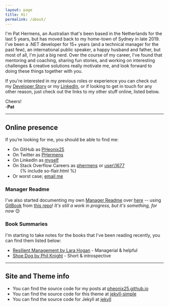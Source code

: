 ```yaml
---
layout: page
title: Hi!
permalink: /about/
---
```


I'm Pat Hermens, an Australian that's been based in the Netherlands for the last 5 years, but has moved back to my home-town of Sydney in late 2019.
I've been a .NET developer for 15+ years (and a technical manager for the past few), an international public speaker, a happy husband and father, but most of all, I'm just a big nerd.
Over the course of my career, I've found that mentoring and coaching, sharing fun stories, and working on interesting challenges & creative solutions really motivate me, and look forward to doing these things together with you.

If you're interested in my previous roles or experience you can check out my [Developer Story](http://stackoverflow.com/story/phermens) or my [LinkedIn](https://linkedin.com/in/phermens),
or if looking to get in touch for any other reason, just check out the links to my other stuff online, listed below.

Cheers!  
-**Pat**

----

## Online presence

If you’re looking for me, you should be able to find me:

- On GitHub as <data data-icon="ei-sc-github"></data> [PHeonix25](https://github.com/PHeonix25/)
- On Twitter as <data data-icon="ei-sc-twitter"></data> [PHermens](https://twitter.com/phermens)
- On LinkedIn as <data data-icon="ei-sc-linkedin"></data> [myself](https://linkedin.com/in/phermens)
- On Stack Overflow Careers as [phermens](http://stackoverflow.com/cv/phermens) or [user\1677](https://stackoverflow.com/users/1677/pat-hermens)
  <ul class="stackoverflow-flair">{% include so-flair.html %}</ul>
- Or worst case; <data data-icon="ei-envelope"></data> [email me](mailto:p@hermens.com.au)

### Manager Readme

I've also started documenting my own [Manager Readme](https://medium.com/@kawomersley/why-and-how-to-share-your-manager-readme-plus-heres-mine-8a4fe188ee1b) over [here](https://management-handbook.hermens.com.au/) -- using [GitBook](https://www.gitbook.com/) from [this repo](https://github.com/PHeonix25/management-handbook)! _It's still a work in progress, but it's something, for now_ 😊

### Book Summaries

I'm starting to take notes for the books that I've been reading recently, you can find them listed below:
- [Resilient Management by Lara Hogan](/books/resilient_management/) - Managerial & helpful
- [Shoe Dog by Phil Knight](/books/shoe_dog) - Short & introspective


----

## Site and Theme info

- You can find the source code for my posts at <data data-icon="ei-sc-github"></data>  [pheonix25.github.io](https://github.com/PHeonix25/pheonix25.github.io) 
- You can find the source code for this theme at <data data-icon="ei-sc-github"></data>  [jekyll-simple](https://github.com/wild-flame/jekyll-simple)
- You can find the source code for Jekyll at <data data-icon="ei-sc-github"></data>  [jekyll](https://github.com/jekyll/jekyll)
